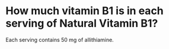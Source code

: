# How much vitamin B1 is in each serving of Natural Vitamin B1?

Each serving contains 50 mg of allithiamine.